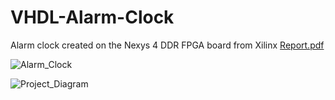 # VHDL-Alarm-Clock
Alarm clock created on the Nexys 4 DDR FPGA board from Xilinx
[Report.pdf](https://github.com/twinjie/VHDL-Alarm-Clock/files/7272400/Report_Edited.pdf)



![Alarm_Clock](https://user-images.githubusercontent.com/82783432/135734433-06f284fe-8be0-44d4-a3da-d824036ab7bc.jpg)



![Project_Diagram](https://user-images.githubusercontent.com/82783432/135734411-511ee009-ecfc-450d-8213-bf32574904f2.png)
